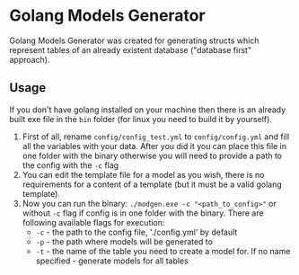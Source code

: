 # Golang Models Generator

Golang Models Generator was created for generating structs which represent tables of an already existent database ("database first" approach).

## Usage

If you don't have golang installed on your machine then there is an already  built exe file in the `bin` folder (for linux you need to build it by yourself).

1. First of all, rename `config/config_test.yml` to `config/config.yml` and fill all the variables with your data. After you did it you can place this file in one folder with the binary otherwise you will need to provide a path to the config with the `-c` flag
2. You can edit the template file for a model as you wish, there is no requirements for a content of a template (but it must be a valid golang template).
3. Now you can run the binary: `./modgen.exe -c "<path_to_config>"` or without `-c` flag if config is in one folder with the binary. There are following available flags for execution:
    - `-c` - the path to the config file, './config.yml' by default
    - `-p` - the path where models will be generated to
    - `-t` - the name of the table you need to create a model for. If no name specified - generate models for all tables